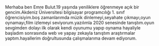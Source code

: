 Merhaba ben Emre Bulut.19 yaşında yeniliklere öğrenmeye açık bir gencim.Akdeniz Üniversitesi bilgisayar programcılığı 1. sınıf öğrencisiyim.boş zamanlarımda müzik dinlemeyi,seyahate çıkmayı,oyun oynamayı,film izlemeyi seviyorum.yazılımla 2020 senesinde tanıştım.oyun sevgimden dolayı ilk olarak kendi oyunumu yapıp oynama hayaliyle başladım sonrasında web ve yapay zekayla tanıştım araştırmalar yaptım.hayallerim doğrultusunda çalışmalarıma devam ediyorum.
